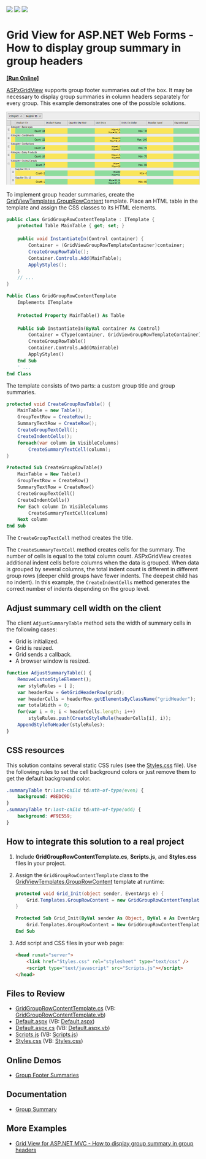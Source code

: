 <!-- default badges list -->
![](https://img.shields.io/endpoint?url=https://codecentral.devexpress.com/api/v1/VersionRange/128533849/14.2.3%2B)
[![](https://img.shields.io/badge/Open_in_DevExpress_Support_Center-FF7200?style=flat-square&logo=DevExpress&logoColor=white)](https://supportcenter.devexpress.com/ticket/details/T197688)
[![](https://img.shields.io/badge/📖_How_to_use_DevExpress_Examples-e9f6fc?style=flat-square)](https://docs.devexpress.com/GeneralInformation/403183)
<!-- default badges end -->
# Grid View for ASP.NET Web Forms - How to display group summary in group headers
<!-- run online -->
**[[Run Online]](https://codecentral.devexpress.com/t197688/)**
<!-- run online end -->

[ASPxGridView](https://docs.devexpress.com/AspNet/DevExpress.Web.ASPxGridView) supports group footer summaries out of the box. It may be necessary to display group summaries in column headers separately for every group. This example demonstrates one of the possible solutions.

![](grid.png)

To implement group header summaries, create the [GridViewTemplates.GroupRowContent](https://docs.devexpress.com/AspNet/DevExpress.Web.GridViewTemplates.GroupRowContent) template. Place an HTML table in the template and assign the CSS classes to its HTML elements. 
  
```cs  
public class GridGroupRowContentTemplate : ITemplate {  
    protected Table MainTable { get; set; }  

    public void InstantiateIn(Control container) {  
        Container = (GridViewGroupRowTemplateContainer)container;  
        CreateGroupRowTable();  
        Container.Controls.Add(MainTable);  
        ApplyStyles();  
    }  
    // ...  
}  
```  
  
```vb  
Public Class GridGroupRowContentTemplate  
    Implements ITemplate  

    Protected Property MainTable() As Table  

    Public Sub InstantiateIn(ByVal container As Control)  
        Container = CType(container, GridViewGroupRowTemplateContainer)  
        CreateGroupRowTable()  
        Container.Controls.Add(MainTable)  
        ApplyStyles()  
    End Sub  
    ' ...  
End Class  
```  

The template consists of two parts: a custom group title and group summaries.

```cs  
protected void CreateGroupRowTable() {  
    MainTable = new Table();  
    GroupTextRow = CreateRow();  
    SummaryTextRow = CreateRow();  
    CreateGroupTextCell();  
    CreateIndentCells();  
    foreach(var column in VisibleColumns)  
        CreateSummaryTextCell(column);  
}  
```  

```vb  
Protected Sub CreateGroupRowTable()  
    MainTable = New Table()  
    GroupTextRow = CreateRow()  
    SummaryTextRow = CreateRow()  
    CreateGroupTextCell()  
    CreateIndentCells()  
    For Each column In VisibleColumns  
        CreateSummaryTextCell(column)  
    Next column  
End Sub  
```

The `CreateGroupTextCell` method creates the title.

The `CreateSummaryTextCell` method creates cells for the summary. The number of cells is equal to the total column count. ASPxGridView creates additional indent cells before columns when the data is grouped. When data is grouped by several columns, the total indent count is different in different group rows (deeper child groups have fewer indents. The deepest child has no indent). In this example, the `CreateIndentCells` method generates the correct number of indents depending on the group level.

## Adjust summary cell width on the client

The client `AdjustSummaryTable` method sets the width of summary cells in the following cases:
* Grid is initialized.
* Grid is resized.
* Grid sends a callback.
* A browser window is resized.
  
```js  
function AdjustSummaryTable() {  
    RemoveCustomStyleElement();  
    var styleRules = [ ];  
    var headerRow = GetGridHeaderRow(grid);  
    var headerCells = headerRow.getElementsByClassName("gridHeader");  
    var totalWidth = 0;  
    for(var i = 0; i < headerCells.length; i++)  
        styleRules.push(CreateStyleRule(headerCells[i], i));  
    AppendStyleToHeader(styleRules);  
}  
```  

## CSS resources

This solution contains several static CSS rules (see the [Styles.css](./CS/Styles.css) file). Use the following rules to set the cell background colors or just remove them to get the default background color.  

```css
.summaryTable tr:last-child td:nth-of-type(even) {
    background: #8EDC9D;
}
.summaryTable tr:last-child td:nth-of-type(odd) {
    background: #F9E559;
}
```

## How to integrate this solution to a real project
  

1. Include **GridGroupRowContentTemplate.cs**, **Scripts.js**, and **Styles.css** files in your project.  
2. Assign the `GridGroupRowContentTemplate` class to the [GridViewTemplates.GroupRowContent](https://documentation.devexpress.com/#AspNet/DevExpressWebGridViewTemplates_GroupRowContenttopic) template at runtime:  
  
    ```cs  
    protected void Grid_Init(object sender, EventArgs e) {  
        Grid.Templates.GroupRowContent = new GridGroupRowContentTemplate();  
    }  
    ```  
  
    ```vb  
    Protected Sub Grid_Init(ByVal sender As Object, ByVal e As EventArgs)  
        Grid.Templates.GroupRowContent = New GridGroupRowContentTemplate()  
    End Sub  
    ```  
  
3. Add script and CSS files in your web page:  
  
    ```aspx  
    <head runat="server">  
        <link href="Styles.css" rel="stylesheet" type="text/css" />  
        <script type="text/javascript" src="Scripts.js"></script>  
    </head>  
    ```  
  




## Files to Review

* [GridGroupRowContentTemplate.cs](./CS/App_Code/GridGroupRowContentTemplate.cs) (VB: [GridGroupRowContentTemplate.vb](./VB/App_Code/GridGroupRowContentTemplate.vb))
* [Default.aspx](./CS/Default.aspx) (VB: [Default.aspx](./VB/Default.aspx))
* [Default.aspx.cs](./CS/Default.aspx.cs) (VB: [Default.aspx.vb](./VB/Default.aspx.vb))
* [Scripts.js](./CS/Scripts.js) (VB: [Scripts.js](./VB/Scripts.js))
* [Styles.css](./CS/Styles.css) (VB: [Styles.css](./VB/Styles.css))

## Online Demos

* [Group Footer Summaries](https://demos.devexpress.com/ASPxGridViewDemos/Summary/GroupFooter.aspx)


## Documentation

* [Group Summary](https://docs.devexpress.com/AspNet/3758/components/grid-view/concepts/use-data-summaries/group-summary)


## More Examples

* [Grid View for ASP.NET MVC - How to display group summary in group headers](https://supportcenter.devexpress.com/internal/ticket/details/T446118#)  

